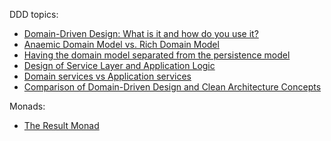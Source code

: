 DDD topics:

* [Domain-Driven Design: What is it and how do you use it?](https://airbrake.io/blog/software-design/domain-driven-design)
* [Anaemic Domain Model vs. Rich Domain Model](https://www.amido.com/blog/anaemic-domain-model-vs-rich-domain-model)
* [Having the domain model separated from the persistence model](https://enterprisecraftsmanship.com/posts/having-the-domain-model-separate-from-the-persistence-model/)
* [Design of Service Layer and Application Logic](https://emacsway.github.io/en/service-layer/)
* [Domain services vs Application services](https://enterprisecraftsmanship.com/posts/domain-vs-application-services/)
* [Comparison of Domain-Driven Design and Clean Architecture Concepts](https://khalilstemmler.com/articles/software-design-architecture/domain-driven-design-vs-clean-architecture/)

Monads:

* [The Result Monad](https://adambennett.dev/2020/05/the-result-monad/)